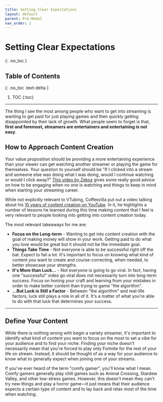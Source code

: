 ```yaml
---
title: Setting Clear Expectations
layout: default
parent: Pre-Model
nav_order: 1
---
```


# Setting Clear Expectations
{: .no_toc }

## Table of Contents
{: .no_toc .text-delta }

1. TOC
{:toc}

-----

The thing I see the most among people who want to get into streaming is wanting to get paid for just playing games and then quickly getting disappointed by their lack of growth. What people seem to forget is that, **first and foremost, streamers are entertainers and entertaining is not easy**.

## How to Approach Content Creation
Your value proposition should be providing a more entertaining experience than your viewer can get watching another streamer or playing the game for themselves. Your question to yourself should be "If I clicked into a stream and someone else was doing what I was doing, would I continue watching or would I click away?" [This video by Zekoz](https://www.youtube.com/watch?v=uupxfOwyCUk) gives some really good advice on how to be engaging when no one is watching and things to keep in mind when starting your streaming career.

While not explicitly relevant to VTubing, Coffeezilla put out a video talking about his [10 years of content creation on YouTube](https://www.youtube.com/watch?v=1yFG--iv5fQ). In it, he highlights a number of lessons he learned during this time making content that I feel is very relevant to people looking into getting into content creation today.

The most relevant takeaways for me are:
* **Focus on the Long-term** - Wanting to get into content creation with the goal of making money will show in your work. Getting paid to do what you love would be great but it should not be the immediate goal.
* **Things Take Time** - Not everyone is able to be successful right off the bat. Expect to fail a lot. It's important to focus on knowing what kind of content you want to create and course-correcting, when needed, to better showcase your strengths.
* **It's More than Luck...** - Not everyone is going to go viral. In fact, having one "successful" video go viral does not necessarily turn into long-term success. Focus on honing your craft and learning from your mistakes in order to make better content than trying to game "the algorithm".
* **...But Luck is Still a Factor** - Between "the algorithm" and real-life factors, luck still plays a role in all of it. It's a matter of what you're able to do with that luck that determines your success.

-----

## Define Your Content

While there is nothing wrong with begin a variety streamer, it's important to identify what kind of content you want to focus on the most to set a vibe for your audience and to find your niche. Finding your niche doesn't necessarily mean that you're forced to play only Fortnite for the rest of your life on stream. Instead, it should be thought of as a way for your audience to know what to generally expect when joining one of your streams.

If you've ever heard of the term "comfy gamer", you'll know what I mean. Comfy gamers generally play chill games such as Animal Crossing, Stardew Valley, and other low-stress games. However, this doesn't mean they can't try new things and play a horror game—it just means that their audience expects a certain type of content and to lay back and relax most of the time when watching.
